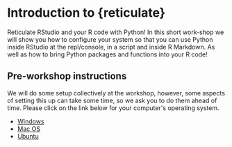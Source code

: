 # Introduction to {reticulate}

Reticulate RStudio and your R code with Python! In this short work-shop we will show you how to configure your system so that you can use Python inside RStudio 
at the repl/console, in a script and inside R Markdown. As well as how to bring Python packages and functions into your R code!

## Pre-workshop instructions

We will do some setup collectively at the workshop, however, some aspects of setting this up can take some time, so we ask you to do them ahead of time. Please click on the link below for your computer's operating system.

- [Windows](windows.md)
- [Mac OS](macos.md)
- [Ubuntu](ubuntu.md)
